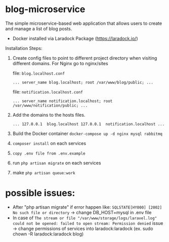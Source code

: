# blog-microservice

The simple microservice-based web application that allows users to
create and manage a list of blog posts.

- Docker installed via Laradock Package (https://laradock.io/)

Installation Steps:
1. Create config files to point to different project directory when visiting different domains. For Nginx go to nginx/sites

    file: `blog.localhost.conf`

    `...
    server_name blog.localhost;
    root /var/www/blog/public;
    ...`

    file: `notification.localhost.conf`
    
    `...
    server_name notification.localhost;
    root /var/www/notification/public;
    ...`

2. Add the domains to the hosts files.

   `...
   127.0.0.1  blog.localhost
   127.0.0.1  notification.localhost
   ...`

3. Build the Docker container `docker-compose up -d nginx mysql rabbitmq`
4. `composer install` on each services
5. `copy .env file from .env.example`
6. run `php artisan migrate` on each services
7. make `php artisan queue:work` 

# possible issues:
- After "php artisan migrate" if error happen like: `SQLSTATE[HY000] [2002] No such file or directory` -> change DB_HOST=mysql in .env file
- In case of `The stream or file "/var/www/storage/logs/laravel.log" could not be opened: failed to open stream: Permission denied` issue -> change permissions of services into laradock:laradock (ex. sudo chown -R laradock:laradock blog)